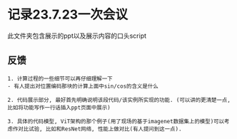 # 记录23.7.23一次会议
此文件夹包含展示的ppt以及展示内容的口头script

## 反馈

    1. 计算过程的一些细节可以再仔细理解一下
    - 有人提出对位置编码那块的计算上面中sin/cos的含义是什么

    2. 代码展示部分, 最好首先明确说明该段代码/该实例所实现的功能. (可以讲的更清楚一点, 比如将功能写作一行话插入ppt页面中展示)

    3. 具体的代码模型, ViT架构的那个例子(用了现场的基于imagenet数据集上的模型)可以考虑作对比试验, 比如和ResNet网络, 性能上做对比(有人提问到这一点).